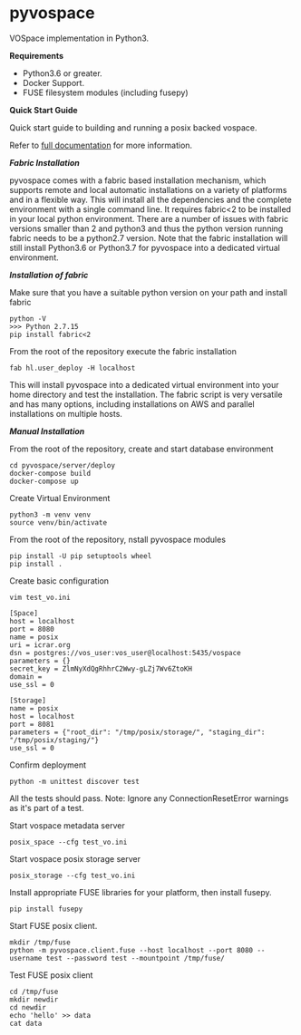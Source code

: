 # pyvospace
VOSpace implementation in Python3.

**Requirements**

- Python3.6 or greater.
- Docker Support.
- FUSE filesystem modules (including fusepy)

**Quick Start Guide**

Quick start guide to building and running a posix backed vospace.

Refer to [full documentation](https://pyvospace.readthedocs.io) for more information. 

***Fabric Installation***

pyvospace comes with a fabric based installation mechanism, which supports remote and local automatic installations
on a variety of platforms and in a flexible way. This will install all the dependencies and the
complete environment with a single command line. It requires fabric<2 to be installed in your
local python environment. There are a number of issues with fabric versions smaller than 2 and python3 and
thus the python version running fabric needs to be a python2.7 version. Note that the fabric installation will
still install Python3.6 or Python3.7 for pyvospace into a dedicated virtual environment.

***Installation of fabric***

Make sure that you have a suitable python version on your path and install fabric

```
python -V
>>> Python 2.7.15
pip install fabric<2
```
From the root of the repository execute the fabric installation

```
fab hl.user_deploy -H localhost
```

This will install pyvospace into a dedicated virtual environment into your home directory and test the installation.
The fabric script is very versatile and has many options, including installations on AWS and parallel installations
on multiple hosts.

***Manual Installation***

From the root of the repository, create and start database environment

```
cd pyvospace/server/deploy
docker-compose build
docker-compose up
```

Create Virtual Environment

```
python3 -m venv venv
source venv/bin/activate
```

From the root of the repository, nstall pyvospace modules

```
pip install -U pip setuptools wheel
pip install .
```


Create basic configuration

`vim test_vo.ini`

```
[Space]
host = localhost
port = 8080
name = posix
uri = icrar.org
dsn = postgres://vos_user:vos_user@localhost:5435/vospace
parameters = {}
secret_key = ZlmNyXdQgRhhrC2Wwy-gLZj7Wv6ZtoKH
domain =
use_ssl = 0

[Storage]
name = posix
host = localhost
port = 8081
parameters = {"root_dir": "/tmp/posix/storage/", "staging_dir": "/tmp/posix/staging/"}
use_ssl = 0
```

Confirm deployment

`python -m unittest discover test`

All the tests should pass. Note: Ignore any ConnectionResetError warnings as it's part of a test.

Start vospace metadata server

`posix_space --cfg test_vo.ini`

Start vospace posix storage server

`posix_storage --cfg test_vo.ini`

Install appropriate FUSE libraries for your platform, then install fusepy.
```
pip install fusepy
```

Start FUSE posix client.
```
mkdir /tmp/fuse
python -m pyvospace.client.fuse --host localhost --port 8080 --username test --password test --mountpoint /tmp/fuse/
```

Test FUSE posix client

```
cd /tmp/fuse
mkdir newdir
cd newdir
echo 'hello' >> data
cat data
```
